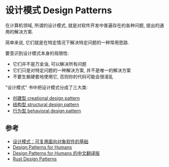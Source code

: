 
# 设计模式 Design Patterns
在计算机领域, 所谓的设计模式, 就是对软件开发中普遍存在的各种问题, 提出的通用的解决方案.

简单来说, 它们就是在特定情况下解决特定问题的一种常用思路.

要意识到设计模式本身的局限性:
- 它们并不是万金油, 可以解决所有问题
- 它们只是对特定问题的一种解决方案, 并不是唯一的解决方案
- 不要生搬硬套地使用它, 否则你的代码可能会很凌乱

"设计模式" 书中把设计模式分成了三大类:
- [创建型 creational design pattern](creational/index.md)
- [结构型 structural design pattern](structural/index.md)
- [行为型 behavioral design pattern](behavioral/index.md)

## 参考
- [设计模式：可复用面向对象软件的基础](https://zh.wikipedia.org/wiki/%E8%AE%BE%E8%AE%A1%E6%A8%A1%E5%BC%8F%EF%BC%9A%E5%8F%AF%E5%A4%8D%E7%94%A8%E9%9D%A2%E5%90%91%E5%AF%B9%E8%B1%A1%E8%BD%AF%E4%BB%B6%E7%9A%84%E5%9F%BA%E7%A1%80)
- [Design Patterns for Humans](https://github.com/kamranahmedse/design-patterns-for-humans)
- [Design Patterns for Humans 的中文翻译版](https://github.com/guanguans/design-patterns-for-humans-cn)
- [Rust Design Patterns](https://github.com/lpxxn/rust-design-pattern)